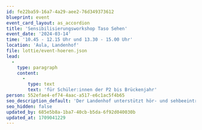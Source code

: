 ```yaml
---
id: fe22ba59-16a7-4a29-aee2-76d349373612
blueprint: event
event_card_layout: as_accordion
title: 'Sensibilisierungsworkshop Taso Sehen'
event_date: '2024-03-14'
time: '10.45 - 12.15 Uhr und 13.30 - 15.00 Uhr'
location: 'Aula, Landenhof'
file: lottie/event-hoeren.json
lead:
  -
    type: paragraph
    content:
      -
        type: text
        text: 'für Schüler:innen der P2 bis Brückenjahr'
person: 552efae4-ef74-4aac-a517-e6c1ac5f4b65
seo_description_default: 'Der Landenhof unterstützt hör- und sehbeeinträchtigte Kinder & Jugendliche in ihrem selbstbestimmten Leben durch Förderung ihrer Fähigkeiten & Entwicklung'
seo_hidden: false
updated_by: 685e5b8a-1ba7-40cb-b5da-6f92d040030b
updated_at: 1709041229
---
```


